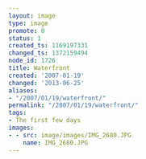 ```yaml
---
layout: image
type: image
promote: 0
status: 1
created_ts: 1169197331
changed_ts: 1372159494
node_id: 1726
title: Waterfront
created: '2007-01-19'
changed: '2013-06-25'
aliases:
- "/2007/01/19/waterfront/"
permalink: "/2007/01/19/waterfront/"
tags:
- The first few days
images:
- - src: image/images/IMG_2680.JPG
    name: IMG_2680.JPG
---
```


